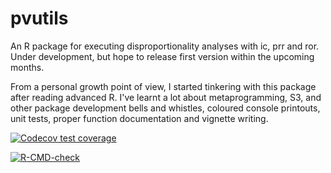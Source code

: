 # pvutils

An R package for executing disproportionality analyses with ic, prr and ror. Under development, but hope to release first version within the upcoming months. 

From a personal growth point of view, I started tinkering with this package after reading advanced R. I've learnt a lot about  metaprogramming, S3, and other package development bells and whistles, coloured console printouts, unit tests, proper function documentation and vignette writing. 

<!-- badges: start -->
[![Codecov test coverage](https://codecov.io/gh/OskarGauffin/pvutils/branch/main/graph/badge.svg)](https://app.codecov.io/gh/OskarGauffin/pvutils?branch=main)

[![R-CMD-check](https://github.com/OskarGauffin/pvutils/actions/workflows/R-CMD-check.yaml/badge.svg)](https://github.com/OskarGauffin/pvutils/actions/workflows/R-CMD-check.yaml)
<!-- badges: end -->
